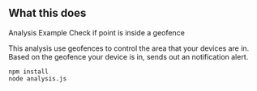 ## What this does
Analysis Example
Check if point is inside a geofence

This analysis use geofences to control the area that your devices are in.
Based on the geofence your device is in, sends out an notification alert.

`npm install`<br>
`node analysis.js`
